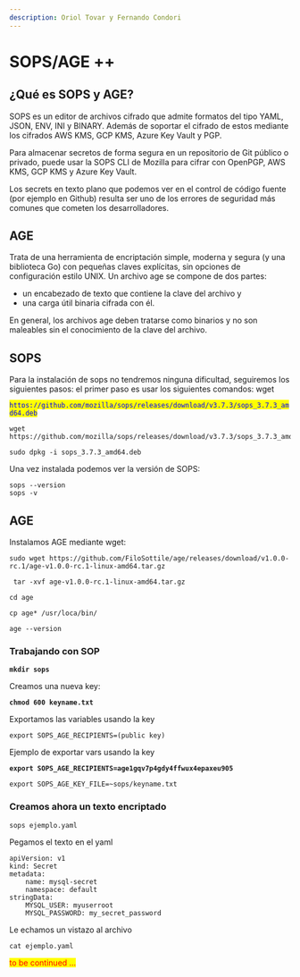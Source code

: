 ```yaml
---
description: Oriol Tovar y Fernando Condori
---
```


# SOPS/AGE ++

## ¿Qué es SOPS y AGE?&#x20;

SOPS es un editor de archivos cifrado que admite formatos del tipo YAML, JSON, ENV, INI y BINARY. Además de soportar el cifrado de estos mediante los cifrados AWS KMS, GCP KMS, Azure Key Vault y PGP.&#x20;

Para almacenar secretos de forma segura en un repositorio de Git público o privado, puede usar la SOPS CLI de Mozilla para cifrar con OpenPGP, AWS KMS, GCP KMS y Azure Key Vault.

Los secrets en texto plano que podemos ver en el control de código fuente (por ejemplo en Github) resulta ser uno de los errores de seguridad más comunes que cometen los desarrolladores.



## AGE&#x20;

Trata de una herramienta de encriptación simple, moderna y segura (y una biblioteca Go) con pequeñas claves explícitas, sin opciones de configuración estilo UNIX. Un archivo age se compone de dos partes:&#x20;

* un encabezado de texto que contiene la clave del archivo y&#x20;
* una carga útil binaria cifrada con él.&#x20;

En general, los archivos age deben tratarse como binarios y no son maleables sin el conocimiento de la clave del archivo.

## SOPS

Para la instalación de sops no tendremos ninguna dificultad, seguiremos los siguientes pasos: el primer paso es usar los siguientes comandos: wget&#x20;

<mark style="color:blue;">`https://github.com/mozilla/sops/releases/download/v3.7.3/sops_3.7.3_amd64.deb`</mark>

```
wget https://github.com/mozilla/sops/releases/download/v3.7.3/sops_3.7.3_amd64.deb
```

```
sudo dpkg -i sops_3.7.3_amd64.deb
```

Una vez instalada podemos ver la versión de SOPS:

```
sops --version
sops -v
```

## AGE

Instalamos AGE mediante wget:&#x20;

```
sudo wget https://github.com/FiloSottile/age/releases/download/v1.0.0-rc.1/age-v1.0.0-rc.1-linux-amd64.tar.gz
```

```
 tar -xvf age-v1.0.0-rc.1-linux-amd64.tar.gz
```

```
cd age
```

```
cp age* /usr/loca/bin/
```

```
age --version
```



### Trabajando con SOP

<pre><code><strong>mkdir sops
</strong></code></pre>

Creamos una nueva key:

<pre><code><strong>chmod 600 keyname.txt
</strong></code></pre>

Exportamos las variables usando la key

```
export SOPS_AGE_RECIPIENTS=(public key)
```

Ejemplo de exportar vars usando la key

<pre><code><strong>export SOPS_AGE_RECIPIENTS=age1gqv7p4gdy4ffwux4epaxeu905
</strong></code></pre>

```
export SOPS_AGE_KEY_FILE=~sops/keyname.txt
```

### Creamos ahora un texto encriptado

```
sops ejemplo.yaml
```

Pegamos el texto en el yaml

```
apiVersion: v1
kind: Secret
metadata:
    name: mysql-secret
    namespace: default
stringData:
    MYSQL_USER: myuserroot
    MYSQL_PASSWORD: my_secret_password
```

Le echamos  un vistazo al archivo

```
cat ejemplo.yaml
```

<mark style="color:red;">to be continued ...</mark>
